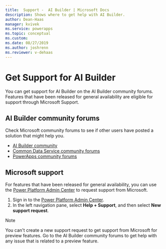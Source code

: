 ```yaml
---
title:  Support -  AI Builder | Microsoft Docs
description: Shows where to get help with AI Builder.
author: Dean-Haas
manager: kvivek
ms.service: powerapps
ms.topic: conceptual
ms.custom: 
ms.date: 08/27/2019
ms.author: joshrenn
ms.reviewer: v-dehaas
---
```


# Get Support for AI Builder

You can get support for AI Builder on the AI Builder community forums. Features that have been released for general availability are eligible for support through Microsoft Support.

## AI Builder community forums

Check Microsoft community forums to see if other users have posted a solution that might help you.

- [AI Builder community]((https://go.microsoft.com/fwlink/?linkid=2092048))
- [Common Data Service community forums](https://powerusers.microsoft.com/t5/Common-Data-Services/ct-p/PA_CommonDataServices)
- [PowerApps community forums](https://powerusers.microsoft.com/t5/Forums/ct-p/PA_Comm_Forums)

## Microsoft support

For features that have been released for general availability, you can use the [Power Platform Admin Center](https://admin.powerplatform.microsoft.com/) to request support from Microsoft.
1. Sign in to the [Power Platform Admin Center](https://admin.powerplatform.microsoft.com/).
2. In the left navigation pane, select **Help + Support**, and then select **New support request**.

 > [!NOTE]
 > You can't create a new support request to get support from Microsoft for preview features. Go to the AI Builder community forums to get help with any issue that is related to a preview feature.
